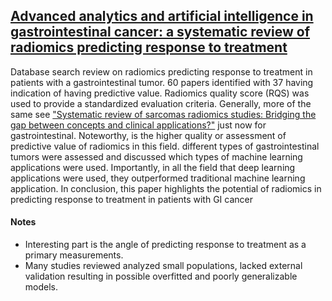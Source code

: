 ## [Advanced analytics and artificial intelligence in gastrointestinal cancer: a systematic review of radiomics predicting response to treatment](https://link.springer.com/article/10.1007%2Fs00259-020-05142-w)

Database search review on radiomics predicting response to treatment in patients with a gastrointestinal tumor. 60 papers identified with 37 having indication of having predictive value. Radiomics quality score (RQS) was used to provide a standardized evaluation criteria. Generally, more of the same see ["Systematic review of sarcomas radiomics studies: Bridging the gap between concepts and clinical applications?"](https://github.com/Douwe-Spaanderman/Radiomics-papernotes/blob/main/notes/Systematic_review_of_sarcomas_radiomics_studies_bridging_the_gap_between_concepts_and_clinical_application.md) just now for gastrointestinal. Noteworthy, is the higher quality or assessment of predictive value of radiomics in this field. different types of gastrointestinal tumors were assessed and discussed which types of machine learning applications were used. Importantly, in all the field that deep learning applications were used, they outperformed traditional machine learning application. In conclusion, this paper highlights the potential of radiomics in predicting response to treatment in patients with GI cancer

#### Notes

- Interesting part is the angle of predicting response to treatment as a primary measurements.
- Many studies reviewed analyzed small populations, lacked external validation resulting in possible overfitted and poorly generalizable models.